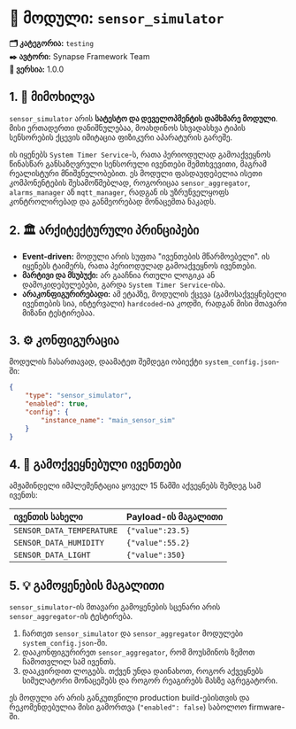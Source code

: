 # 🧪 მოდული: `sensor_simulator`

**🗂️ კატეგორია:** `testing`  
**✒️ ავტორი:** Synapse Framework Team  
**🔖 ვერსია:** 1.0.0

## 1. 📜 მიმოხილვა

`sensor_simulator` არის **სატესტო და დეველოპმენტის დამხმარე მოდული**. მისი ერთადერთი დანიშნულებაა, მოახდინოს სხვადასხვა ტიპის სენსორების ქცევის იმიტაცია ფიზიკური აპარატურის გარეშე.

ის იყენებს `System Timer Service`-ს, რათა პერიოდულად გამოაქვეყნოს წინასწარ განსაზღვრული სენსორული ივენთები შემთხვევითი, მაგრამ რეალისტური მნიშვნელობებით. ეს მოდული ფასდაუდებელია ისეთი კომპონენტების შესამოწმებლად, როგორიცაა `sensor_aggregator`, `alarms_manager` ან `mqtt_manager`, რადგან ის უზრუნველყოფს კონტროლირებად და განმეორებად მონაცემთა ნაკადს.

## 2. 🏛️ არქიტექტურული პრინციპები

- **Event-driven:** მოდული არის სუფთა "ივენთების მწარმოებელი". ის იყენებს ტაიმერს, რათა პერიოდულად გამოაქვეყნოს ივენთები.
- **მარტივი და მსუბუქი:** არ გააჩნია რთული ლოგიკა ან დამოკიდებულებები, გარდა `System Timer Service`-ისა.
- **არაკონფიგურირებადი:** ამ ეტაპზე, მოდულის ქცევა (გამოსაქვეყნებელი ივენთების სია, ინტერვალი) `hardcoded`-ია კოდში, რადგან მისი მთავარი მიზანი ტესტირებაა.

## 3. ⚙️ კონფიგურაცია

მოდულის ჩასართავად, დაამატეთ შემდეგი ობიექტი `system_config.json`-ში:

```json
{
    "type": "sensor_simulator",
    "enabled": true,
    "config": {
        "instance_name": "main_sensor_sim"
    }
}
```

## 4. 📢 გამოქვეყნებული ივენთები

ამჟამინდელი იმპლემენტაცია ყოველ 15 წამში აქვეყნებს შემდეგ სამ ივენთს:

| ივენთის სახელი | Payload-ის მაგალითი |
| :--- | :--- |
| `SENSOR_DATA_TEMPERATURE` | `{"value":23.5}` |
| `SENSOR_DATA_HUMIDITY` | `{"value":55.2}` |
| `SENSOR_DATA_LIGHT` | `{"value":350}` |

## 5. 💡 გამოყენების მაგალითი

`sensor_simulator`-ის მთავარი გამოყენების სცენარი არის `sensor_aggregator`-ის ტესტირება.

1. ჩართეთ `sensor_simulator` და `sensor_aggregator` მოდულები `system_config.json`-ში.
2. დააკონფიგურირეთ `sensor_aggregator`, რომ მოუსმინოს ზემოთ ჩამოთვლილ სამ ივენთს.
3. დააკვირდით ლოგებს. თქვენ უნდა დაინახოთ, როგორ აქვეყნებს სიმულატორი მონაცემებს და როგორ რეაგირებს მასზე აგრეგატორი.

ეს მოდული არ არის განკუთვნილი production build-ებისთვის და რეკომენდებულია მისი გამორთვა (`"enabled": false`) საბოლოო firmware-ში.